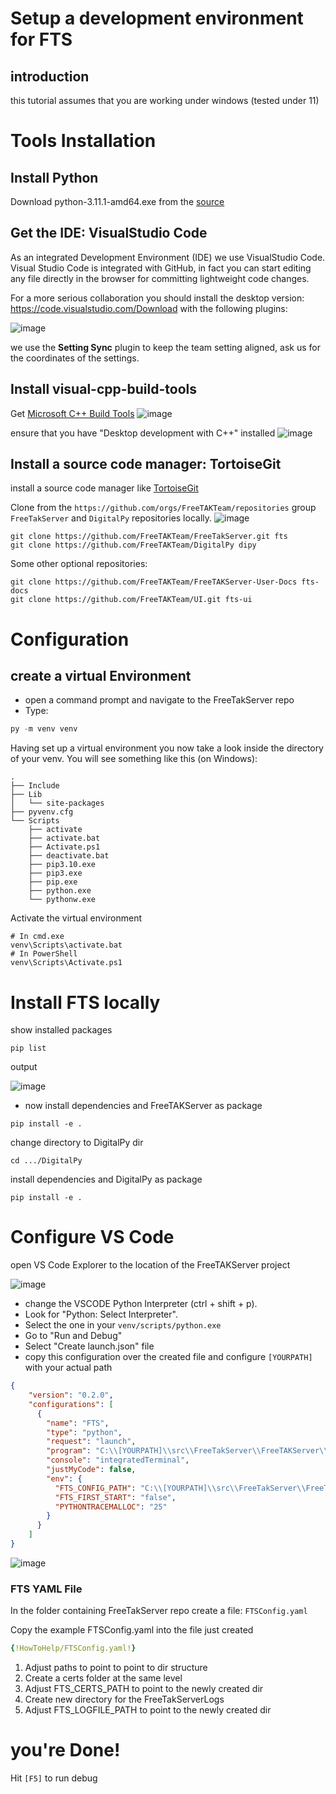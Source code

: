 
# Setup a development environment for FTS
## introduction
this tutorial assumes that you are working under windows (tested under 11)

# Tools Installation
## Install Python
Download python-3.11.1-amd64.exe from the [source](https://www.python.org/downloads/release/python-3111/)

## Get the IDE: VisualStudio Code
As an integrated Development Environment (IDE) we use VisualStudio Code.
Visual Studio Code is integrated with GitHub, in fact you can start editing any file directly in the browser for committing lightweight code changes.

For a more serious collaboration you should install the desktop version:
https://code.visualstudio.com/Download
with the following plugins:

![image](https://user-images.githubusercontent.com/60719165/189349403-3b4d400b-2fe1-4ea1-a0ae-f0b164346bd5.png)

we use the **Setting Sync** plugin to keep the team setting aligned,
ask us for the coordinates of the settings.

## Install visual-cpp-build-tools
 Get [Microsoft C++ Build Tools](https://visualstudio.microsoft.com/visual-cpp-build-tools/)
![image](https://user-images.githubusercontent.com/60719165/210389806-6f252b06-529b-433c-86e1-6fe8c6e09a2c.png)

ensure that you have "Desktop development with C++" installed
![image](https://user-images.githubusercontent.com/60719165/210411265-2bb7957d-1438-429e-95cb-e80afbd5d1c0.png)


##  Install a source code manager: TortoiseGit
install a source code manager like [TortoiseGit](https://tortoisegit.org/)

Clone from the `https://github.com/orgs/FreeTAKTeam/repositories` group
`FreeTakServer` and `DigitalPy` repositories locally.
![image](https://user-images.githubusercontent.com/60719165/210428765-86b5cd37-e23b-43b4-905a-84b300fa7f36.png)
```shell
git clone https://github.com/FreeTAKTeam/FreeTakServer.git fts
git clone https://github.com/FreeTAKTeam/DigitalPy dipy
```

Some other optional repositories:
```shell
git clone https://github.com/FreeTAKTeam/FreeTAKServer-User-Docs fts-docs
git clone https://github.com/FreeTAKTeam/UI.git fts-ui
```

# Configuration
## create a virtual Environment
* open a command prompt and navigate to the FreeTakServer repo
* Type:
```powershell
py -m venv venv
```

Having set up a virtual environment
you now take a look inside the directory of your venv.
You will see something like this (on Windows):
```
.
├── Include
├── Lib
│   └── site-packages
├── pyvenv.cfg
└── Scripts
    ├── activate
    ├── activate.bat
    ├── Activate.ps1
    ├── deactivate.bat
    ├── pip3.10.exe
    ├── pip3.exe
    ├── pip.exe
    ├── python.exe
    └── pythonw.exe
```
Activate the virtual environment
```
# In cmd.exe
venv\Scripts\activate.bat
# In PowerShell
venv\Scripts\Activate.ps1
```
# Install FTS locally
show installed packages  
```
pip list
```
output

![image](https://user-images.githubusercontent.com/60719165/210388514-b3cd99c0-476d-48eb-8efd-c6f3efdc7902.png)

* now install dependencies and FreeTAKServer as package
```
pip install -e .
```

change directory to DigitalPy dir
```
cd .../DigitalPy
```
install dependencies and DigitalPy as package
```
pip install -e .
```

# Configure VS Code
open VS Code Explorer to the location of the FreeTAKServer project

![image](https://user-images.githubusercontent.com/60719165/210416689-9ee810ee-4970-40b6-a9fa-8cda8e1f8b8d.png)

* change the VSCODE Python Interpreter (ctrl + shift + p).
* Look for "Python: Select Interpreter".
* Select the one in your `venv/scripts/python.exe`
* Go to "Run and Debug"
* Select "Create launch.json" file
* copy this configuration  over the created file and configure `[YOURPATH]` with your actual path 
```json
{
    "version": "0.2.0",
    "configurations": [
      {
        "name": "FTS",
        "type": "python",
        "request": "launch",
        "program": "C:\\[YOURPATH]\\src\\FreeTakServer\\FreeTAKServer\\controllers\\services\\FTS.py",
        "console": "integratedTerminal",
        "justMyCode": false,
        "env": {
          "FTS_CONFIG_PATH": "C:\\[YOURPATH]\\src\\FreeTakServer\\FreeTAKServer\\FTSConfig.yaml",
          "FTS_FIRST_START": "false",
          "PYTHONTRACEMALLOC": "25"
        }
      }
    ]
}  
```

![image](https://user-images.githubusercontent.com/60719165/210416985-b588273a-93bc-4b20-abdf-5ebcea2f5c44.png)


### FTS YAML File
In the  folder containing FreeTakServer repo create a file:
 `FTSConfig.yaml`
 
 

Copy the example FTSConfig.yaml into the file just created
```yaml
{!HowToHelp/FTSConfig.yaml!}
```

1. Adjust paths to point to point to dir structure
2. Create a certs folder at the same level
3. Adjust FTS_CERTS_PATH to point to the newly created dir
4. Create new directory for the FreeTakServerLogs
5. Adjust FTS_LOGFILE_PATH to point to the newly created dir

# you're Done!
Hit `[F5]` to run debug

